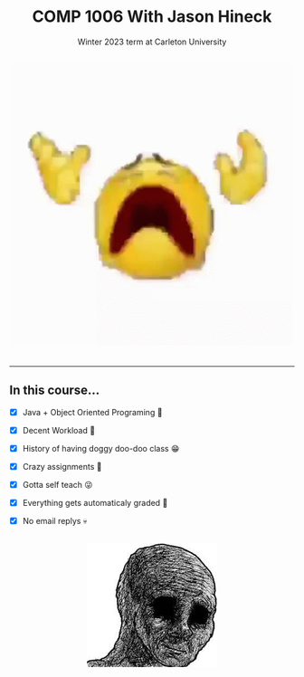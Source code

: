 <html>
<h1 align="center"> COMP 1006 With Jason Hineck </h1>
<p align="center"> Winter 2023 term at Carleton University </p>
    
<div align="center"style="font-size:30px;">

![Suffer.gif](https://github.com/MessyToilet/COMP-1006/blob/main/Assets/suffer.gif)

</div>

</html>

---

## In this course...

- [x] Java + Object Oriented Programing :hugs:
- [x] Decent Workload :money_mouth_face:
- [x] History of having doggy doo-doo class :grin:
- [x] Crazy assignments :thinking:
- [x] Gotta self teach :stuck_out_tongue_winking_eye:
- [x] Everything gets automaticaly graded :vomiting_face:
- [x] No email replys :skull:



<html>
<div align="center"style="font-size:30px;">

![Doomer](/Assets/Doomer.jpg "Doomer.jpg")

</div>
</html>
